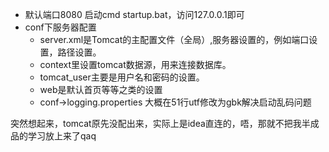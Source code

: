 + 默认端口8080 启动cmd startup.bat，访问127.0.0.1即可
+ conf下服务器配置
	+ server.xml是Tomcat的主配置文件（全局）,服务器设置的，例如端口设置，路径设置。
	+ context里设置tomcat数据源，用来连接数据库。
	+ tomcat_user主要是用户名和密码的设置。
	+ web是默认首页等等之类的设置
	+ conf->logging.properties 大概在51行utf修改为gbk解决启动乱码问题  

突然想起来，tomcat原先没配出来，实际上是idea直连的，唔，那就不把我半成品的学习放上来了qaq
